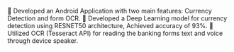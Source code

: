
 Developed an Android Application with two main features: Currency Detection and form OCR.
 Developed a Deep Learning model for currency detection using RESNET50 architecture, Achieved accuracy of 93%.
 Utilized OCR (Tesseract API) for reading the banking forms text and voice through device speaker.
